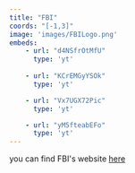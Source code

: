 ```yaml
---
title: "FBI"
coords: "[-1,3]"
image: 'images/FBILogo.png'
embeds: 
    - url: "d4NSfrOtMfU"
      type: 'yt'
    
    - url: "KCrEMGyYSOk"
      type: 'yt'

    - url: "Vx7UGX72Pic"
      type: 'yt'

    - url: "yM5fteabEFo"
      type: 'yt'
---
```



you can find FBI's website [here](https://www.fbi.gov/)